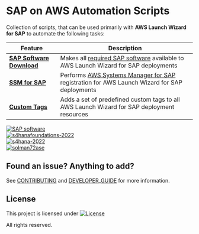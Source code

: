 # SAP on AWS Automation Scripts

Collection of scripts, that can be used primarily with **AWS Launch Wizard for SAP** to automate the following tasks:

| Feature  | Description |
| ------------- | ------------- |
| **[SAP Software Download](software_download/)**  | Makes all [required SAP software](https://docs.aws.amazon.com/launchwizard/latest/userguide/launch-wizard-sap-software-install-details.html) available to AWS Launch Wizard for SAP deployments |
| **[SSM for SAP](ssm_sap/)** | Performs [AWS Systems Manager for SAP](https://docs.aws.amazon.com/ssm-sap/latest/userguide/get-started.html) registration for AWS Launch Wizard for SAP deployments |
| **[Custom Tags](tagging/)** | Adds a set of predefined custom tags to all AWS Launch Wizard for SAP deployment resources |

[![SAP software](https://github.com/awslabs/aws-sap-automation/actions/workflows/software_download_all.yml/badge.svg)](https://github.com/awslabs/aws-sap-automation/actions/workflows/software_download_all.yml) <br>
[![s4hanafoundations-2022](https://github.com/awslabs/aws-sap-automation/actions/workflows/launch_wizard_s4hanafnd2022.yml/badge.svg)](https://github.com/awslabs/aws-sap-automation/actions/workflows/launch_wizard_s4hanafnd2022.yml) <br>
[![s4hana-2022](https://github.com/awslabs/aws-sap-automation/actions/workflows/launch_wizard_s4hana2022.yml/badge.svg)](https://github.com/awslabs/aws-sap-automation/actions/workflows/launch_wizard_s4hana2022.yml) <br>
[![solman72ase](https://github.com/awslabs/aws-sap-automation/actions/workflows/launch_wizard_solman72_ase/badge.svg)](https://github.com/awslabs/aws-sap-automation/actions/workflows/launch_wizard_solman72_ase.yml) <br>

## Found an issue? Anything to add?

See [CONTRIBUTING](CONTRIBUTING.md) and [DEVELOPER_GUIDE](DEVELOPER_GUIDE.md) for more information.

## License

This project is licensed under  [![License](https://img.shields.io/badge/License-Apache_2.0-blue.svg)](.LICENSE)
  
All rights reserved.